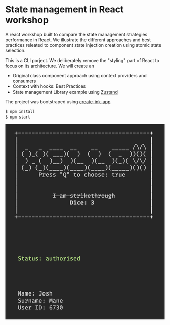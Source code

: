 # State management in React workshop

A react workshop built to compare the state management strategies performance in React. We illustrate the different approaches and best practices releated to component state injection creation using atomic state selection. 

This is a CLI porject. We deliberately remove the "styling" part of React to focus on its architecture. We will create an

- Original class component approach using context providers and consumers
- Context with hooks: Best Practices 
- State management Library example using [Zustand](https://github.com/pmndrs/zustand)

The project was bootstraped using
[create-ink-app](https://github.com/vadimdemedes/create-ink-app)

```bash
$ npm install
$ npm start
```

![preview](assets/images/preview.png)
